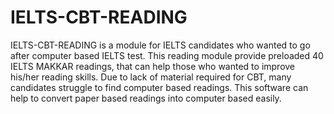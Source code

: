 # IELTS-CBT-READING
IELTS-CBT-READING is a module for IELTS candidates who wanted to go after computer based IELTS test. This reading module provide preloaded 40 IELTS MAKKAR readings, that can help those who wanted to improve his/her reading skills. Due to lack of material required for CBT, many candidates struggle to find computer based readings. This software can help to convert paper based readings into computer based easily.   
